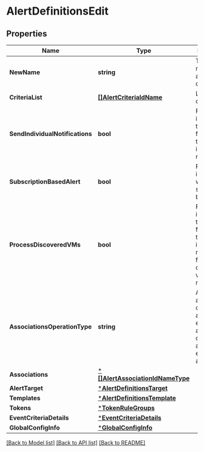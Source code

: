 # AlertDefinitionsEdit

## Properties
Name | Type | Description | Notes
------------ | ------------- | ------------- | -------------
**NewName** | **string** | The new name of the alert definition | [optional] [default to null]
**CriteriaList** | [**[]AlertCriteriaIdName**](AlertCriteriaIdName.md) | List of alert criteria | [optional] [default to null]
**SendIndividualNotifications** | **bool** | Flag indicating the functionality to send individual notifications | [optional] [default to null]
**SubscriptionBasedAlert** | **bool** | Flag to indicate whether its a subscription based alert. | [optional] [default to null]
**ProcessDiscoveredVMs** | **bool** | Flag indicating the functionality to send individual notifications for each discovered virtual machine | [optional] [default to null]
**AssociationsOperationType** | **string** | Allows adding to, overwriting and deleting existing alert associations. default is adding to existing alert associations | [optional] [default to ASSOCIATIONS_OPERATION_TYPE.ADD]
**Associations** | [***[]AlertAssociationIdNameType**](array.md) |  | [optional] [default to null]
**AlertTarget** | [***AlertDefinitionsTarget**](AlertDefinitionsTarget.md) |  | [optional] [default to null]
**Templates** | [***AlertDefinitionsTemplate**](AlertDefinitionsTemplate.md) |  | [optional] [default to null]
**Tokens** | [***TokenRuleGroups**](TokenRuleGroups.md) |  | [optional] [default to null]
**EventCriteriaDetails** | [***EventCriteriaDetails**](EventCriteriaDetails.md) |  | [optional] [default to null]
**GlobalConfigInfo** | [***GlobalConfigInfo**](GlobalConfigInfo.md) |  | [optional] [default to null]

[[Back to Model list]](../README.md#documentation-for-models) [[Back to API list]](../README.md#documentation-for-api-endpoints) [[Back to README]](../README.md)

